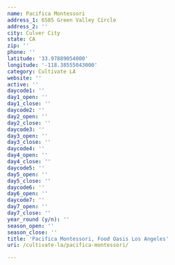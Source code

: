 ```yaml
---
name: Pacifica Montessori
address_1: 6585 Green Valley Circle
address_2: ''
city: Culver City
state: CA
zip: ''
phone: ''
latitude: '33.97889054000'
longitude: '-118.38555043000'
category: Cultivate LA
website: ''
active: ''
daycode1: ''
day1_open: ''
day1_close: ''
daycode2: ''
day2_open: ''
day2_close: ''
daycode3: ''
day3_open: ''
day3_close: ''
daycode4: ''
day4_open: ''
day4_close: ''
daycode5: ''
day5_open: ''
day5_close: ''
daycode6: ''
day6_open: ''
daycode7: ''
day7_open: ''
day7_close: ''
year_round (y/n): ''
season_open: ''
season_close: ''
title: 'Pacifica Montessori, Food Oasis Los Angeles'
uri: /cultivate-la/pacifica-montessori/

---
```

